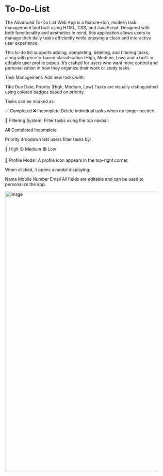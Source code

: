 # To-Do-List
The Advanced To-Do List Web App is a feature-rich, modern task management tool built using HTML, CSS, and JavaScript. Designed with both functionality and aesthetics in mind, this application allows users to manage their daily tasks efficiently while enjoying a clean and interactive user experience.

This to-do list supports adding, completing, deleting, and filtering tasks, along with priority-based classification (High, Medium, Low) and a built-in editable user profile popup. It’s crafted for users who want more control and personalization in how they organize their work or study tasks.

Task Management:
Add new tasks with:

Title
Due Date,
Priority (High, Medium, Low)
Tasks are visually distinguished using colored badges based on priority.

Tasks can be marked as:

✅ Completed
❌ Incomplete
Delete individual tasks when no longer needed.

📂 Filtering System:
Filter tasks using the top navbar:

All
Completed
Incomplete

Priority dropdown lets users filter tasks by:

🔴 High
🟡 Medium
🟢 Low

👤 Profile Modal:
A profile icon appears in the top-right corner.

When clicked, it opens a modal displaying:

Name
Mobile Number
Email
All fields are editable and can be used to personalize the app.

<img width="1909" height="923" alt="image" src="https://github.com/user-attachments/assets/1a9485e8-3885-4589-844f-f2dc66b78b44" />
